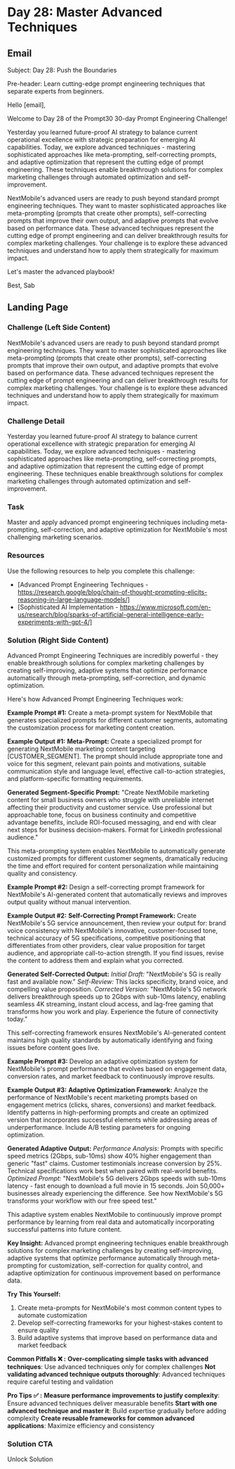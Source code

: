 # Day 28: Master Advanced Techniques

## Email
Subject: Day 28: Push the Boundaries

Pre-header: Learn cutting-edge prompt engineering techniques that separate experts from beginners.

Hello [email],

Welcome to Day 28 of the Prompt30 30-day Prompt Engineering Challenge!

Yesterday you learned future-proof AI strategy to balance current operational excellence with strategic preparation for emerging AI capabilities. Today, we explore advanced techniques - mastering sophisticated approaches like meta-prompting, self-correcting prompts, and adaptive optimization that represent the cutting edge of prompt engineering. These techniques enable breakthrough solutions for complex marketing challenges through automated optimization and self-improvement.

NextMobile's advanced users are ready to push beyond standard prompt engineering techniques. They want to master sophisticated approaches like meta-prompting (prompts that create other prompts), self-correcting prompts that improve their own output, and adaptive prompts that evolve based on performance data. These advanced techniques represent the cutting edge of prompt engineering and can deliver breakthrough results for complex marketing challenges. Your challenge is to explore these advanced techniques and understand how to apply them strategically for maximum impact.

Let's master the advanced playbook!

Best, Sab

## Landing Page

### Challenge (Left Side Content)
NextMobile's advanced users are ready to push beyond standard prompt engineering techniques. They want to master sophisticated approaches like meta-prompting (prompts that create other prompts), self-correcting prompts that improve their own output, and adaptive prompts that evolve based on performance data. These advanced techniques represent the cutting edge of prompt engineering and can deliver breakthrough results for complex marketing challenges. Your challenge is to explore these advanced techniques and understand how to apply them strategically for maximum impact.

### Challenge Detail
Yesterday you learned future-proof AI strategy to balance current operational excellence with strategic preparation for emerging AI capabilities. Today, we explore advanced techniques - mastering sophisticated approaches like meta-prompting, self-correcting prompts, and adaptive optimization that represent the cutting edge of prompt engineering. These techniques enable breakthrough solutions for complex marketing challenges through automated optimization and self-improvement.

### Task
Master and apply advanced prompt engineering techniques including meta-prompting, self-correction, and adaptive optimization for NextMobile's most challenging marketing scenarios.

### Resources
Use the following resources to help you complete this challenge:
- [Advanced Prompt Engineering Techniques - https://research.google/blog/chain-of-thought-prompting-elicits-reasoning-in-large-language-models/]
- [Sophisticated AI Implementation - https://www.microsoft.com/en-us/research/blog/sparks-of-artificial-general-intelligence-early-experiments-with-gpt-4/]

### Solution (Right Side Content)
Advanced Prompt Engineering Techniques are incredibly powerful - they enable breakthrough solutions for complex marketing challenges by creating self-improving, adaptive systems that optimize performance automatically through meta-prompting, self-correction, and dynamic optimization.

Here's how Advanced Prompt Engineering Techniques work:

**Example Prompt #1:**
Create a meta-prompt system for NextMobile that generates specialized prompts for different customer segments, automating the customization process for marketing content creation.

**Example Output #1:**
**Meta-Prompt:**
Create a specialized prompt for generating NextMobile marketing content targeting [CUSTOMER_SEGMENT]. The prompt should include appropriate tone and voice for this segment, relevant pain points and motivations, suitable communication style and language level, effective call-to-action strategies, and platform-specific formatting requirements.

**Generated Segment-Specific Prompt:**
"Create NextMobile marketing content for small business owners who struggle with unreliable internet affecting their productivity and customer service. Use professional but approachable tone, focus on business continuity and competitive advantage benefits, include ROI-focused messaging, and end with clear next steps for business decision-makers. Format for LinkedIn professional audience."

This meta-prompting system enables NextMobile to automatically generate customized prompts for different customer segments, dramatically reducing the time and effort required for content personalization while maintaining quality and consistency.

**Example Prompt #2:**
Design a self-correcting prompt framework for NextMobile's AI-generated content that automatically reviews and improves output quality without manual intervention.

**Example Output #2:**
**Self-Correcting Prompt Framework:**
Create NextMobile's 5G service announcement, then review your output for: brand voice consistency with NextMobile's innovative, customer-focused tone, technical accuracy of 5G specifications, competitive positioning that differentiates from other providers, clear value proposition for target audience, and appropriate call-to-action strength. If you find issues, revise the content to address them and explain what you corrected.

**Generated Self-Corrected Output:**
*Initial Draft:* "NextMobile's 5G is really fast and available now."
*Self-Review:* This lacks specificity, brand voice, and compelling value proposition.
*Corrected Version:* "NextMobile's 5G network delivers breakthrough speeds up to 2Gbps with sub-10ms latency, enabling seamless 4K streaming, instant cloud access, and lag-free gaming that transforms how you work and play. Experience the future of connectivity today."

This self-correcting framework ensures NextMobile's AI-generated content maintains high quality standards by automatically identifying and fixing issues before content goes live.

**Example Prompt #3:**
Develop an adaptive optimization system for NextMobile's prompt performance that evolves based on engagement data, conversion rates, and market feedback to continuously improve results.

**Example Output #3:**
**Adaptive Optimization Framework:**
Analyze the performance of NextMobile's recent marketing prompts based on engagement metrics (clicks, shares, conversions) and market feedback. Identify patterns in high-performing prompts and create an optimized version that incorporates successful elements while addressing areas of underperformance. Include A/B testing parameters for ongoing optimization.

**Generated Adaptive Output:**
*Performance Analysis:* Prompts with specific speed metrics (2Gbps, sub-10ms) show 40% higher engagement than generic "fast" claims. Customer testimonials increase conversion by 25%. Technical specifications work best when paired with real-world benefits.
*Optimized Prompt:* "NextMobile's 5G delivers 2Gbps speeds with sub-10ms latency - fast enough to download a full movie in 15 seconds. Join 50,000+ businesses already experiencing the difference. See how NextMobile's 5G transforms your workflow with our free speed test."

This adaptive system enables NextMobile to continuously improve prompt performance by learning from real data and automatically incorporating successful patterns into future content.

**Key Insight:**
Advanced prompt engineering techniques enable breakthrough solutions for complex marketing challenges by creating self-improving, adaptive systems that optimize performance automatically through meta-prompting for customization, self-correction for quality control, and adaptive optimization for continuous improvement based on performance data.

**Try This Yourself:**
1. Create meta-prompts for NextMobile's most common content types to automate customization
2. Develop self-correcting frameworks for your highest-stakes content to ensure quality
3. Build adaptive systems that improve based on performance data and market feedback

**Common Pitfalls ❌ :**
**Over-complicating simple tasks with advanced techniques**: Use advanced techniques only for complex challenges
**Not validating advanced technique outputs thoroughly**: Advanced techniques require careful testing and validation

**Pro Tips ✅ :**
**Measure performance improvements to justify complexity**: Ensure advanced techniques deliver measurable benefits
**Start with one advanced technique and master it**: Build expertise gradually before adding complexity
**Create reusable frameworks for common advanced applications**: Maximize efficiency and consistency 

### Solution CTA
Unlock Solution 